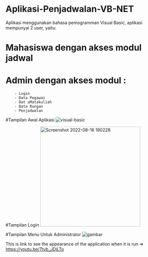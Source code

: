 # Aplikasi-Penjadwalan-VB-NET
Aplikasi menggunakan bahasa pemogramman Visual Basic, aplikasi mempunyai 2 user, yaitu:

# Mahasiswa dengan akses modul jadwal
# Admin dengan akses modul : 

        - Login
        - Data Pegawai
        - Dat aMatakuliah
        - Data Rungan
        - Penjadwalan

#Tampilan Awal Aplikasi
![visual-basic](https://user-images.githubusercontent.com/55465287/184862661-2160b94e-2ee4-48be-8d4b-a28324eb0bc7.png)

#Tampilan Login
<img width="326" alt="Screenshot 2022-08-16 180228" src="https://user-images.githubusercontent.com/55465287/184864503-83796421-a014-46f1-931b-b00fde2c0131.png">

#Tampilan Menu Untuk Administrator
![gambar](https://user-images.githubusercontent.com/55465287/184863114-ba5cf29d-1ad1-403d-83a1-59965cde8769.png)

This is link to see the appearance of the application when it is run => https://youtu.be/Ttvb_JDjLTo



